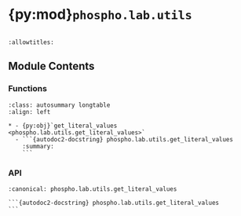 # {py:mod}`phospho.lab.utils`

```{py:module} phospho.lab.utils
```

```{autodoc2-docstring} phospho.lab.utils
:allowtitles:
```

## Module Contents

### Functions

````{list-table}
:class: autosummary longtable
:align: left

* - {py:obj}`get_literal_values <phospho.lab.utils.get_literal_values>`
  - ```{autodoc2-docstring} phospho.lab.utils.get_literal_values
    :summary:
    ```
````

### API

````{py:function} get_literal_values(model_class: type) -> dict
:canonical: phospho.lab.utils.get_literal_values

```{autodoc2-docstring} phospho.lab.utils.get_literal_values
```
````

